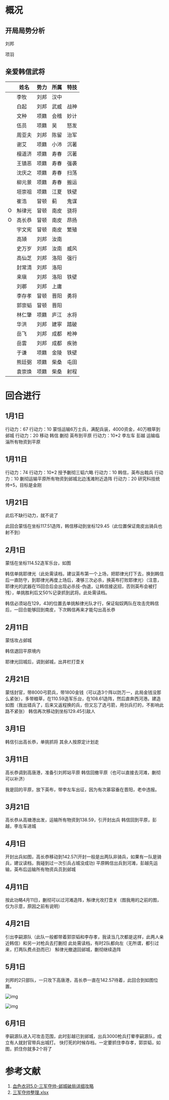 # 概况



## 开局局势分析

刘邦

项羽



## 亲爱韩信武将

|       | 姓名   | 势力 | 所属 | 特技 |
| ----- | ------ | ---- | ---- | ---- |
|       | 李牧   | 刘邦 | 汉中 |      |
|       | 白起   | 刘邦 | 武威 | 战神 |
|       | 文种   | 项籍 | 会稽 | 妙计 |
|       | 伍员   | 项籍 | 吴   | 怒发 |
|       | 周亚夫 | 刘邦 | 陈留 | 治军 |
|       | 谢艾   | 项籍 | 小沛 | 沉著 |
|       | 檀道济 | 项籍 | 寿春 | 沉著 |
|       | 王镇恶 | 项籍 | 寿春 | 强袭 |
|       | 沈庆之 | 项籍 | 寿春 | 扫荡 |
|       | 柳元景 | 项籍 | 寿春 | 搬运 |
|       | 垣崇祖 | 项籍 | 江夏 | 铁壁 |
|       | 崔浩   | 冒顿 | 蓟   | 鬼谋 |
| O     | 斛律光 | 冒顿 | 南皮 | 骁将 |
| O     | 高长恭 | 冒顿 | 南皮 | 昂扬 |
|       | 宇文宪 | 冒顿 | 南皮 | 繁殖 |
|       | 高熲   | 刘邦 | 汝南 |      |
|       | 史万岁 | 刘邦 | 汝南 | 威风 |
|       | 高仙芝 | 刘邦 | 洛阳 | 强行 |
|       | 封常清 | 刘邦 | 洛阳 |      |
|       | 来瑱   | 刘邦 | 洛阳 | 铁壁 |
|       | 刘鄩   | 刘邦 | 上庸 |      |
|       | 李存孝 | 冒顿 | 晋阳 | 勇将 |
|       | 郭崇韬 | 冒顿 | 晋阳 |      |
|       | 林仁肇 | 项籍 | 庐江 | 水将 |
|       | 华洪   | 刘邦 | 建寧 | 踏破 |
|       | 岳飞   | 刘邦 | 成都 | 枪神 |
|       | 岳雲   | 刘邦 | 成都 | 疾驰 |
|       | 于谦   | 项籍 | 金陵 | 铁壁 |
|        | 熊廷弼 | 项籍 | 柴桑 | 屯田 |
|  | 袁崇焕 | 项籍 | 柴桑 | 射程 |



# 回合进行

## 1月1日

行动力：67
行动力：10 蒙恬运输6万士兵，满配兵装，4000资金，40万粮草到邺城
行动力：20 移动 韩信 蒯彻 英布到平原
行动力：10*2 李左车 彭越 运输临淄所有物资到平原

## 1月11日

行动力：74
行动力：10*2 授予蒯彻三韬六略
行动力：10 韩信，英布出戟兵
行动力：10 蒯彻运输平原所有物资到邺城北边浅滩附近造阵
行动力：20 研究科技统帅+5，目标是金刚



## 1月21日

此后不缺行动力，就不说了

此回合蒙恬在坐标117.51造阵，韩信移动到坐标129.45（此位置保证南皮出骑兵也射不到）

## 2月1日

蒙恬在坐标114.52造军乐台，如图

韩信单挑耶律光（此处需读档，建议英布第一个上场，把耶律光打下去，换到韩信后一直防守，到耶律光再度上场后，凑够三次必杀，换英布打败耶律光）（注意，耶律光的武器在15回合后会出现必杀技-伪退，让韩信接这招，否则英布会被打残），单挑胜利后又50%记录抓到武将。此处需读档。

韩信必须站在129，43的位置去单挑斛律光队才行，保证匈奴两队在攻击完韩信后，一回合能够回到南皮，下次韩信再来才能勾出高长恭

## 2月11日

蒙恬攻占邺城

韩信退回平原境内

耶律光回城后，调到邺城，出井栏打壶关

## 2月21日

蒙恬封官，带8000弓箭兵，带1800金钱（可以造3个阵以防万一，此局金钱没那么紧张），多带粮草，在110.59造军乐台，在108.61造阵，然后直奔西河港。建造如图（我出错兵了，后来又返程换的兵，但又忘了选弓箭，用剑兵打的，不影响此路不紧张）
韩信再次移动到坐标129.45引敌人



## 3月1日

韩信引出高长恭，单挑抓将
其余人按原定计划走



## 3月11日

高长恭调到高唐港，准备引刘邦站平原
韩信回撤平原（也可以直接去河滩，蒯彻可以补济）

我是回的平原，放下英布，带李左车出征，因为有次慕容垂在晋阳，老中违报。



## 3月21日

高长恭从高塘港出发，运输所有物资到138.59，引开封出兵
韩信回到平原，彭越，李左车进城



## 4月1日

开封出兵如图，高长恭移动到142.57(开封一般是出两队非骑兵，如果有一队是骑兵，建议读档，我碰到过一次引兵占城没成功)
平原韩信出兵到河滩，彭越先运输，英布后运输所有物资兵员到邺城



## 4月11日

按此功略4月11日，蒯彻可以过河滩造阵，斛律光攻打壶关（图我用的之前的图，仅为示意，原因之前有说明）



## 4月21日

引出李嗣源队（此队一般都带着郭崇韬和李存孝，我读当几次都是这样，此两人亲近韩信）和另一对枪兵去打蒯彻
此处需读档，有时2队都向左（无所谓，都引过来，打两队费点劲而已）
斛律光撤退回邺城，蒯彻继续造阵

## 5月1日

刘邦的2只部队，一只攻下高唐港，高长恭一直在142.57待着，此回合到如图位置。

 ![img](%E4%B8%89%E5%86%9B%E5%A4%BA%E5%B8%855.0.assets/6f25935494eef01f41ba39ddedfe9925bd317da2.jpg) 

 ![img](%E4%B8%89%E5%86%9B%E5%A4%BA%E5%B8%855.0.assets/f484a6389b504fc2bef7911de8dde71191ef6dac.jpg) 

## 6月1日

李嗣源队进入可攻击范围，此时彭越已到邺城，出兵3000枪兵打晕李嗣源队，成立有人就封官带兵出城打。
快打死的时候存档，一定要抓住李存孝，郭崇韬，如图，抓住你就多2个将了







# 参考文献

1.   [血色衣冠5.0-三军夺帅-邺城破局详细攻略](https://tieba.baidu.com/p/5882104619?red_tag=3277137925) 
1.   [三军夺帅整理.xlsx](三军夺帅5.0.assets/三军夺帅整理.xlsx) 